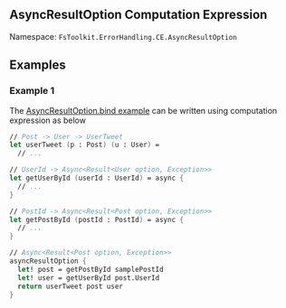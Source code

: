 ## AsyncResultOption Computation Expression

Namespace: `FsToolkit.ErrorHandling.CE.AsyncResultOption`


## Examples 

### Example 1

The [AsyncResultOption.bind example](../asyncResultOption/bind.md#example-1) can be written using computation expression as below

```fsharp
// Post -> User -> UserTweet
let userTweet (p : Post) (u : User) =
  // ...

// UserId -> Async<Result<User option, Exception>>
let getUserById (userId : UserId) = async {
  // ...
}

// PostId -> Async<Result<Post option, Exception>>
let getPostById (postId : PostId) = async {
  // ...
}

// Async<Result<Post option, Exception>>
asyncResultOption {
  let! post = getPostById samplePostId
  let! user = getUserById post.UserId
  return userTweet post user
}
```